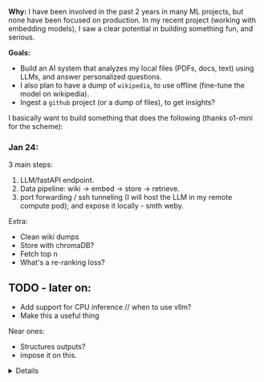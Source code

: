 **Why:** I have been involved in the past 2 years in many ML projects, but none have been focused on production. In my recent project (working with embedding models), I saw a clear potential in building something fun, and serious.

**Goals:**

* Build an AI system that analyzes my local files (PDFs, docs, text) using LLMs, and answer personalized questions.
* I also plan to have a dump of `wikipedia`, to use offline (fine-tune the model on wikipedia).
* Ingest a `github` project (or a dump of files), to get insights?

I basically want to build something that does the following (thanks o1-mini for the scheme):


### Jan 24:

3 main steps:

1. LLM/fastAPI endpoint.
2. Data pipeline: wiki -> embed -> store -> retrieve.
3. port forwarding / ssh tunneling (I will host the LLM in my remote compute pod); and expose it locally - smth weby.

Extra:

* Clean wiki dumps
* Store with chromaDB?
* Fetch top n
* What's a re-ranking loss?


## TODO - later on:

* Add support for CPU inference // when to use vllm?
* Make this a useful thing

Near ones:
* Structures outputs?
* impose it on this.

<details>


## Plan:

1. Set-up.

Deliverables:
* Git repo initialized, Dockerfile for the app, basic CI pipeline for linting & building images.

2. Document Ingestion & Metadata Extraction.

Deliverables:
* Document ingestion pipeline in FastAPI.
* Docker image can be built and run locally to parse various doc types.

3. Embed and store:

Deliverables:
* Vector DB set up.
* End-to-end flow: upload file → parse → embed → store → confirm storage success.

4. Fun, begins. LLM integration.

* Mini-steps
* pick a small model (I can easily go up to 7B).
	* Use [https://huggingface.co/deepseek-ai/DeepSeek-R1-Distill-Qwen-1.5B]
* Create you FASTAPI endpoint
* Build  a mini RAG system:  question → retrieve top n chunks from vector DB → feed them into the LLM prompt → final answer

* Try to use: `uvicorn`, `vLLM`.


**Overview:**

* wiki dump ->
* request -> top-n -> LLM -> answer
* web app

**Tools:**

* wiki dump -> huggin face
* chanking -> `langchain.text_splitter`
* embedding model -> some 33M
				  -> my compressed 250M
* vector DB -> ChromaDB/Weaviate


Marketing PR:

* Exposing local LLM through FastAPI endpoint.
* Combine with Kubernetes for managing multiple instances.

* `uvicorn`, `pydantic`, `vllm`
* Eventually host on a AZURE? AWS?



 ┌─────────────────────┐
 │Local File System    │
 │(.pdf, .md , .txt)   │   
 └─────────────────────┘
          |
          v
 ┌─────────────────────┐
 │Data Ingestion       │
 │Pipeline (FastAPI)   │
 │ - pypdf, docx2txt   │
 │ - metadata extract  │
 └─────────────────────┘
          |
          v
 ┌─────────────────────┐
 │Embed & Store        │
 │ - LangChain         │
 │ - Vector DB (Chroma)│
 └─────────────────────┘
          |
          v
 ┌────────────────────────┐
 │Local LLM Server (4-bit)│
 │ - LoRA / GPTQ          │
 │ - HF Transformers      │
 └────────────────────────┘
          |
          v
 ┌─────────────────────────┐
 │FastAPI Endpoint         │
 │"Ask" => RAG -> LLM      │
 │Return Answer + Source   │
 └─────────────────────────┘

</details>



